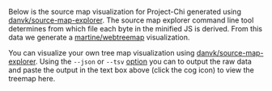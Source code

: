 
Below is the source map visualization for Project-Chi generated using [danvk/source-map-explorer](https://github.com/danvk/source-map-explorer).  The source map explorer command line tool determines from which file each byte in the minified JS is derived. From this data we generate a [martine/webtreemap](https://github.com/martine/webtreemap) visualization.

You can visualize your own tree map visualization using [danvk/source-map-explorer](https://github.com/danvk/source-map-explorer).  Using the `--json` or `--tsv` [option](https://github.com/danvk/source-map-explorer#options) you can to output the raw data and paste the output in the text box above (click the cog icon) to view the treemap here.
